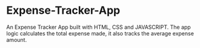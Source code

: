 # Expense-Tracker-App
 An Expense Tracker App built with HTML, CSS and JAVASCRIPT. The app logic calculates the total expense made, it also tracks the average expense amount.
